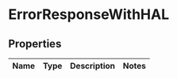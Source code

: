 
# ErrorResponseWithHAL

## Properties
Name | Type | Description | Notes
------------ | ------------- | ------------- | -------------




